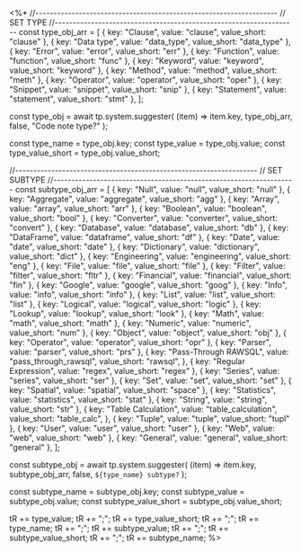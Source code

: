 <%*
//-------------------------------------------------------------------
// SET TYPE
//-------------------------------------------------------------------
const type_obj_arr = [
  { key: "Clause", value: "clause", value_short: "clause" },
  { key: "Data type", value: "data_type", value_short: "data_type" },
  { key: "Error", value: "error", value_short: "err" },
  { key: "Function", value: "function", value_short: "func" },
  { key: "Keyword", value: "keyword", value_short: "keyword" },
  { key: "Method", value: "method", value_short: "meth" },
  { key: "Operator", value: "operator", value_short: "oper" },
  { key: "Snippet", value: "snippet", value_short: "snip" },
  { key: "Statement", value: "statement", value_short: "stmt" },
];

const type_obj = await tp.system.suggester(
  (item) => item.key,
  type_obj_arr,
  false,
  "Code note type?"
);

const type_name = type_obj.key;
const type_value = type_obj.value;
const type_value_short = type_obj.value_short;

//-------------------------------------------------------------------
// SET SUBTYPE
//-------------------------------------------------------------------
const subtype_obj_arr = [
  { key: "Null", value: "null", value_short: "null" },
  { key: "Aggregate", value: "aggregate", value_short: "agg" },
  { key: "Array", value: "array", value_short: "arr" },
  { key: "Boolean", value: "boolean", value_short: "bool" },
  { key: "Converter", value: "converter", value_short: "convert" },
  { key: "Database", value: "database", value_short: "db" },
  { key: "DataFrame", value: "dataframe", value_short: "df" },
  { key: "Date", value: "date", value_short: "date" },
  { key: "Dictionary", value: "dictionary", value_short: "dict" },
  { key: "Engineering", value: "engineering", value_short: "eng" },
  { key: "File", value: "file", value_short: "file" },
  { key: "Filter", value: "filter", value_short: "fltr" },
  { key: "Financial", value: "financial", value_short: "fin" },
  { key: "Google", value: "google", value_short: "goog" },
  { key: "Info", value: "info", value_short: "info" },
  { key: "List", value: "list", value_short: "list" },
  { key: "Logical", value: "logical", value_short: "logic" },
  { key: "Lookup", value: "lookup", value_short: "look" },
  { key: "Math", value: "math", value_short: "math" },
  { key: "Numeric", value: "numeric", value_short: "num" },
  { key: "Object", value: "object", value_short: "obj" },
  { key: "Operator", value: "operator", value_short: "opr" },
  { key: "Parser", value: "parser", value_short: "prs" },
  {
    key: "Pass-Through RAWSQL",
    value: "pass_through_rawsql",
    value_short: "rawsql",
  },
  { key: "Regular Expression", value: "regex", value_short: "regex" },
  { key: "Series", value: "series", value_short: "ser" },
  { key: "Set", value: "set", value_short: "set" },
  { key: "Spatial", value: "spatial", value_short: "space" },
  { key: "Statistics", value: "statistics", value_short: "stat" },
  { key: "String", value: "string", value_short: "str" },
  {
    key: "Table Calculation",
    value: "table_calculation",
    value_short: "table_calc",
  },
  { key: "Tuple", value: "tuple", value_short: "tupl" },
  { key: "User", value: "user", value_short: "user" },
  { key: "Web", value: "web", value_short: "web" },
  { key: "General", value: "general", value_short: "general" },
];

const subtype_obj = await tp.system.suggester(
  (item) => item.key,
  subtype_obj_arr,
  false,
  `${type_name} subtype?`
);

const subtype_name = subtype_obj.key;
const subtype_value = subtype_obj.value;
const subtype_value_short = subtype_obj.value_short;

tR += type_value;
tR += ";";
tR += type_value_short;
tR += ";";
tR += type_name;
tR += ";";
tR += subtype_value;
tR += ";";
tR += subtype_value_short;
tR += ";";
tR += subtype_name;
%>
